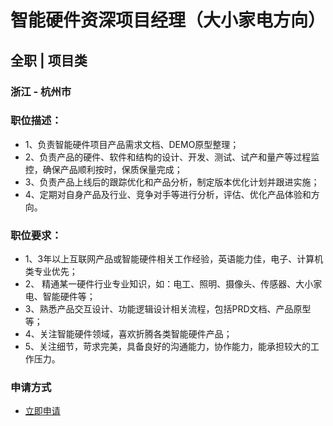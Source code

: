 
# 智能硬件资深项目经理（大小家电方向）
## 全职  |  项目类
### 浙江 - 杭州市

### 职位描述：
- 1、负责智能硬件项目产品需求文档、DEMO原型整理；&nbsp;
- 2、负责产品的硬件、软件和结构的设计、开发、测试、试产和量产等过程监控，确保产品顺利按时，保质保量完成；
- 3、负责产品上线后的跟踪优化和产品分析，制定版本优化计划并跟进实施；
- 4、定期对自身产品及行业、竞争对手等进行分析，评估、优化产品体验和方向。

### 职位要求：
- 1、3年以上互联网产品或智能硬件相关工作经验，英语能力佳，电子、计算机类专业优先；
- 2、 精通某一硬件行业专业知识，如：电工、照明、摄像头、传感器、大小家电、智能硬件等；
- 3、熟悉产品交互设计、功能逻辑设计相关流程，包括PRD文档、产品原型等；
- 4、关注智能硬件领域，喜欢折腾各类智能硬件产品；
- 5、关注细节，苛求完美，具备良好的沟通能力，协作能力，能承担较大的工作压力。
### 申请方式
- <a href="mailto:hr@tuya.com?subject=求职简历-智能硬件资深项目经理（大小家电方向）-来自GitHub">立即申请</a>